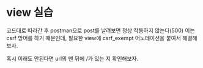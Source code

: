 # view 실습

코드대로 따라간 후 postman으로 post를 날려보면 정상 작동하지 않는다(500)
이는 csrf 방어를 하기 때문인데, 필요한 view에 csrf_exempt 어노테이션을 붙여서 해결해보자.

혹시 이래도 안된다면 url의 맨 뒤에 /가 있는 지 확인해보자.
